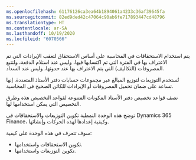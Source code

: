```yaml
---
ms.openlocfilehash: 61176126ca3ea64b1894061a4233c36af39645fa
ms.sourcegitcommit: 82ed9ded42c47064c90ab6fe717893447cd48796
ms.translationtype: HT
ms.contentlocale: ar-SA
ms.lasthandoff: 10/19/2020
ms.locfileid: "6070566"
---
```

يتم استخدام الاستحقاقات في المحاسبة على أساس الاستحقاق لتعقب الإيرادات التي تم الاعتراف بها في الفترة التي تم اكتسابها فيها، وليس عند استلام الدفعة، ولتتبع المصروفات (التكاليف) التي يتم الاعتراف بها عند حدوثها، وليس عند السداد.
 
تُستخدم التوزيعات لتوزيع المبالغ عبر مجموعات حسابات دفتر الأستاذ المتعددة. إنها تساعد على ضمان تحميل المصروفات أو الإيرادات للكائن الصحيح في المحاسبة.

تصف قواعد تخصيص دفتر الأستاذ المكونات المتنوعة لقواعد التخصيص هذه وطرق التخصيص التي يمكن استخدامها لها.

توضح هذه الوحدة النمطية تكوين التوزيعات والاستحقاقات في Dynamics 365 Finance، وكيفية إعدادها لهذه الحركات وإنشائها.

سوف تتعرف في هذه الوحدة على كيفية:

- تكوين الاستحقاقات واستخدامها.
- تكوين التوزيعات واستخدامها.
